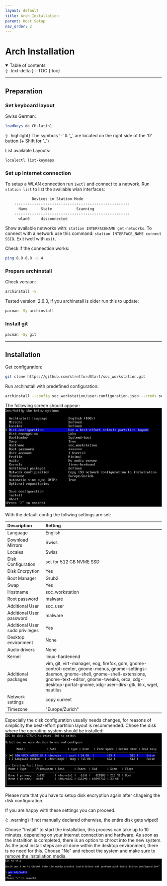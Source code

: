 ```yaml
---
layout: default
title: Arch Installation
parent: Host Setup
nav_order: 2
---
```


# Arch Installation

<details open markdown="block">
  <summary>
    Table of contents
  </summary>
  {: .text-delta }
- TOC
{:toc}
</details>

---

## Preparation

### Set keyboard layout

Swiss German:

``` bash
loadkeys de_CH-latin1
```

{: .highlight}
The symbols '-' & '\_' are located on the right side of the '0' button (+ Shift for '\_')

List available Layouts:

``` bash
localectl list-keymaps
```

### Set up internet connection

To setup a WLAN connection run `iwctl` and connect to a network.
Run `station list` to list the available wlan interfaces:

```
		    Devices in Station Mode				
	----------------------------------------------------
	  Name 		State		    Scanning
	----------------------------------------------------
	  wlan0     disconnected	
```
Show available networks with: `station INTERFACENAME get-networks`.
To connect with a network use this command: `station INTERFACE_NAME connect SSID`.
Exit iwctl with `exit`.

Check if the connection works:

``` bash
ping 8.8.8.8 -c 4
```

### Prepare archinstall

Check version:

``` bash
archinstall -v
```

Tested version: 2.6.3, if you archinstall is older run this to update:

``` bash
pacman -Sy archinstall
```

### Install git

``` bash
pacman -Sy git
```

---

## Installation

Get configuration:

``` bash
git clone https://github.com/stretfordStart/soc_workstation.git
```

Run archinstall with predefined configuration:

``` bash
archinstall --config soc_workstation/user-configuration.json --creds soc_workstation/user-credentials.json
```

The following screen should appear:
![Archinstall Screen](../../assets/images/archinstall.png)

With the default config the follwing settings are set:

| Description | Setting |
|:------------|:--------|
| Language| English |
| Download Mirrors | Swiss |
| Locales | Swiss |
| Disk Configuration | set for 512 GB NVME SSD |
| Disk Encrpytion | Yes |
| Boot Manager | Grub2 |
| Swap | Yes |
| Hostname | soc_workstation |
| Root password | malware |
| Additional User | soc_user |
| Additional User password | malware |
| Additional User sudo privileges | Yes |
| Desktop environment | None |
| Audio drivers | None |
| Kernel | linux-hardenend |
| Additional packages | vim, git, virt-manager, eog, firefox, gdm, gnome-control-center, gnome-menus, gnome-settings-daemon, gnome-shell, gnome-shell-extensions, gnome-text-editor, gnome-tweaks, orca, xdg-desktop-portal-gnome, xdg-user-dirs-gtk, tilix, wget, nautilus |
| Network settings | copy current |
| Timezone | "Europe/Zurich" |

Especially the disk configuration usually needs changes, for reasons of simplicity the best-effort partition layout is recommended.
Chose the disk where the operating system should be installed:
![Archinstall Disk Setup](../../assets/images/archinstall_disk.png)

Please note that you have to setup disk encryption again after chageing the disk configuration.

If you are happy with these settings you can proceed.

{: .warning}
If not manually declared otherwise, the entire disk gets wiped!

Choose "Install" to start the installation, this process can take up to 10 minutes, depending on your internet connection and hardware.
As soon as the installtion is completed, there is an option to chroot into the new system. As the post install steps are all done within the desktop environment, there is no need for this. Choose "No" and reboot the system and make sure to remove the installation media.
![Archinstall End Screen](../../assets/images/archinstall_end.png)
